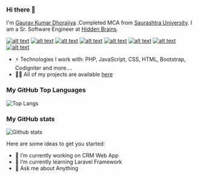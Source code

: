 ### Hi there 👋
I'm [Gaurav Kumar Dhorajiya](https://gkdhorajiya.github.io) .Completed MCA from [Saurashtra University](https://www.saurashtrauniversity.edu/). I am a Sr. Software Engineer at [Hidden Brains](https://www.hiddenbrains.com/).


[![alt text][1.1]][1] [![alt text][2.1]][2] [![alt text][3.1]][3] [![alt text][4.1]][4] [![alt text][5.1]][5] [![alt text][6.1]][6] [![alt text][7.1]][7] [![alt text][8.1]][8]

[1.1]: https://img.icons8.com/color/48/000000/twitter.png
[2.1]: https://img.icons8.com/color/48/000000/facebook-new.png
[3.1]: https://img.icons8.com/color/48/000000/github--v1.png
[4.1]: https://img.icons8.com/color/48/000000/instagram-new.png
[5.1]: https://img.icons8.com/color/48/000000/medium-monogram.png
[6.1]: https://img.icons8.com/color/48/000000/linkedin.png
[7.1]: https://img.icons8.com/color/48/000000/filled-message.png
[8.1]: https://img.icons8.com/color/48/000000/telegram-app.png

[1]: http://www.twitter.com/gkdhorajiya
[2]: http://www.facebook.com/gkdhorajiya
[3]: http://www.github.com/gkdhorajiya
[4]: http://www.instagram.com/gkdhorajiya
[5]: https://medium.com/@gkdhorajiya
[6]: https://www.linkedin.com/in/gkdhorajiya/
[7]: mailto:gkdhorajiya@gmail.com
[8]: https://t.me/gkdhorajiya


- ⚡️ Technologies I work with: PHP, JavaScript, CSS, HTML, Bootstrap, Codigniter and  more....
- 👨‍💻 All of my projects are available  [here](https://github.com/gkdhorajiya?tab=repositories)

### My GitHub Top Languages 
![Top Langs](https://github-readme-stats.vercel.app/api/top-langs/?username=gkdhorajiya)
### My GitHub stats
![Github stats](https://github-readme-stats.vercel.app/api?username=gkdhorajiya&show_icons=true)

Here are some ideas to get you started:

- 🔭 I’m currently working on CRM Web App
- 🌱 I’m currently learning Laravel Framework
- 💬 Ask me about Anything

